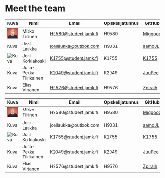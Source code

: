 # Meet the team

Kuva | Nimi | Email | Opiskelijatunnus | GitHub | LinkedIn
------------ | ------------- | ------------- | ------------- | ------------- | -------------
![](https://raw.githubusercontent.com/aitiocase/aitiocase.github.io/master/kuvat/omakuvaMikko.jpg) | Mikko Tiitinen | H9580@student.jamk.fi | H9580 | [Miggooo](https://github.com/Miggooo) | [Mikko Tiitinen](https://www.linkedin.com/in/mikkotiitinen/)
Kuva | Joni Laukka | jonilaukka@outlook.com | H9031 | [aamoJL](https://github.com/aamoJL) | [Joni Laukka](https://www.linkedin.com/in/jonilaukka)
![Kuva](https://avatars3.githubusercontent.com/u/16683289?v=4) | Joni Korkiakoski | K1755@student.jamk.fi | K1755 | [K1755](https://github.com/K1755) | -
Kuva | Juha-Pekka Tiirikainen | K2049@student.jamk.fi | K2049 | [JuuPee](https://github.com/JuuPee) | -
Kuva | Elias Virtanen | H9576@student.jamk.fi | H9576 | [Zpiralh](https://github.com/Zpiralh) | -

<table>
  <thead>
    <tr>
      <th>Kuva</th>
      <th>Nimi</th>
      <th>Email</th>
      <th>Opiskelijatunnus</th>
      <th>GitHub</th>
      <th>LinkedIn</th>
    </tr>
  </thead>
  <tbody>
    <tr>
      <td><img src="https://raw.githubusercontent.com/aitiocase/aitiocase.github.io/master/kuvat/omakuvaMikko.jpg" alt="" /></td>
      <td>Mikko Tiitinen</td>
      <td>H9580@student.jamk.fi</td>
      <td>H9580</td>
      <td><a href="https://github.com/Miggooo">Miggooo</a></td>
      <td><a href="https://www.linkedin.com/in/mikkotiitinen/">Mikko Tiitinen</a></td>
    </tr>
    <tr>
      <td>Kuva</td>
      <td>Joni Laukka</td>
      <td>jonilaukka@outlook.com</td>
      <td>H9031</td>
      <td><a href="https://github.com/aamoJL">aamoJL</a></td>
      <td><a href="https://www.linkedin.com/in/jonilaukka">Joni Laukka</a></td>
    </tr>
    <tr>
      <td><img src="https://avatars3.githubusercontent.com/u/16683289?v=4" alt="Kuva" /></td>
      <td>Joni Korkiakoski</td>
      <td>K1755@student.jamk.fi</td>
      <td>K1755</td>
      <td><a href="https://github.com/K1755">K1755</a></td>
      <td>-</td>
    </tr>
    <tr>
      <td>Kuva</td>
      <td>Juha-Pekka Tiirikainen</td>
      <td>K2049@student.jamk.fi</td>
      <td>K2049</td>
      <td><a href="https://github.com/JuuPee">JuuPee</a></td>
      <td>-</td>
    </tr>
    <tr>
      <td>Kuva</td>
      <td>Elias Virtanen</td>
      <td>H9576@student.jamk.fi</td>
      <td>H9576</td>
      <td><a href="https://github.com/Zpiralh">Zpiralh</a></td>
      <td>-</td>
    </tr>
  </tbody>
</table>

